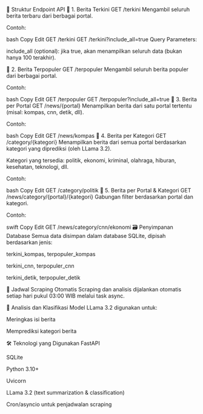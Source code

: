 📂 Struktur Endpoint API
🔹 1. Berita Terkini
GET /terkini
Mengambil seluruh berita terbaru dari berbagai portal.

Contoh:

bash
Copy
Edit
GET /terkini
GET /terkini?include_all=true
Query Parameters:

include_all (optional): jika true, akan menampilkan seluruh data (bukan hanya 100 terakhir).

🔹 2. Berita Terpopuler
GET /terpopuler
Mengambil seluruh berita populer dari berbagai portal.

Contoh:

bash
Copy
Edit
GET /terpopuler
GET /terpopuler?include_all=true
🔹 3. Berita per Portal
GET /news/{portal}
Menampilkan berita dari satu portal tertentu (misal: kompas, cnn, detik, dll).

Contoh:

bash
Copy
Edit
GET /news/kompas
🔹 4. Berita per Kategori
GET /category/{kategori}
Menampilkan berita dari semua portal berdasarkan kategori yang diprediksi (oleh LLama 3.2).

Kategori yang tersedia: politik, ekonomi, kriminal, olahraga, hiburan, kesehatan, teknologi, dll.

Contoh:

bash
Copy
Edit
GET /category/politik
🔹 5. Berita per Portal & Kategori
GET /news/category/{portal}/{kategori}
Gabungan filter berdasarkan portal dan kategori.

Contoh:

swift
Copy
Edit
GET /news/category/cnn/ekonomi
🗃️ Penyimpanan Database
Semua data disimpan dalam database SQLite, dipisah berdasarkan jenis:

terkini_kompas, terpopuler_kompas

terkini_cnn, terpopuler_cnn

terkini_detik, terpopuler_detik

🔄 Jadwal Scraping Otomatis
Scraping dan analisis dijalankan otomatis setiap hari pukul 03:00 WIB melalui task async.

🧠 Analisis dan Klasifikasi
Model LLama 3.2 digunakan untuk:

Meringkas isi berita

Memprediksi kategori berita

🛠️ Teknologi yang Digunakan
FastAPI

SQLite

Python 3.10+

Uvicorn

LLama 3.2 (text summarization & classification)

Cron/asyncio untuk penjadwalan scraping
